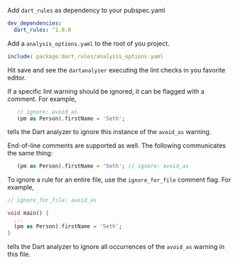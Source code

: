 Add `dart_rules` as dependency to your pubspec.yaml

```yaml
dev_dependencies:
  dart_rules: ^1.0.0
```

Add a `analysis_options.yaml` to the root of you project.

```yaml
include: package:dart_rules/analysis_options.yaml
```

Hit save and see the `dartanalyzer` executing the lint checks in you favorite editor.

If a specific lint warning should be ignored, it can be flagged with a comment.  For example, 

```dart
   // ignore: avoid_as
   (pm as Person).firstName = 'Seth';
```

tells the Dart analyzer to ignore this instance of the `avoid_as` warning.

End-of-line comments are supported as well.  The following communicates the same thing:

```dart
   (pm as Person).firstName = 'Seth'; // ignore: avoid_as
```

To ignore a rule for an entire file, use the `ignore_for_file` comment flag.  For example,

```dart
// ignore_for_file: avoid_as

void main() {
  ...
  (pm as Person).firstName = 'Seth';
}
```

tells the Dart analyzer to ignore all occurrences of the `avoid_as` warning in this file.